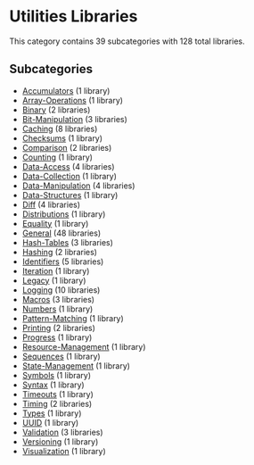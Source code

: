 # Utilities Libraries

This category contains 39 subcategories with 128 total libraries.

## Subcategories

- [Accumulators](Accumulators.md) (1 library)
- [Array-Operations](Array-Operations.md) (1 library)
- [Binary](Binary.md) (2 libraries)
- [Bit-Manipulation](Bit-Manipulation.md) (3 libraries)
- [Caching](Caching.md) (8 libraries)
- [Checksums](Checksums.md) (1 library)
- [Comparison](Comparison.md) (2 libraries)
- [Counting](Counting.md) (1 library)
- [Data-Access](Data-Access.md) (4 libraries)
- [Data-Collection](Data-Collection.md) (1 library)
- [Data-Manipulation](Data-Manipulation.md) (4 libraries)
- [Data-Structures](Data-Structures.md) (1 library)
- [Diff](Diff.md) (4 libraries)
- [Distributions](Distributions.md) (1 library)
- [Equality](Equality.md) (1 library)
- [General](General.md) (48 libraries)
- [Hash-Tables](Hash-Tables.md) (3 libraries)
- [Hashing](Hashing.md) (2 libraries)
- [Identifiers](Identifiers.md) (5 libraries)
- [Iteration](Iteration.md) (1 library)
- [Legacy](Legacy.md) (1 library)
- [Logging](Logging.md) (10 libraries)
- [Macros](Macros.md) (3 libraries)
- [Numbers](Numbers.md) (1 library)
- [Pattern-Matching](Pattern-Matching.md) (1 library)
- [Printing](Printing.md) (2 libraries)
- [Progress](Progress.md) (1 library)
- [Resource-Management](Resource-Management.md) (1 library)
- [Sequences](Sequences.md) (1 library)
- [State-Management](State-Management.md) (1 library)
- [Symbols](Symbols.md) (1 library)
- [Syntax](Syntax.md) (1 library)
- [Timeouts](Timeouts.md) (1 library)
- [Timing](Timing.md) (2 libraries)
- [Types](Types.md) (1 library)
- [UUID](UUID.md) (1 library)
- [Validation](Validation.md) (3 libraries)
- [Versioning](Versioning.md) (1 library)
- [Visualization](Visualization.md) (1 library)
